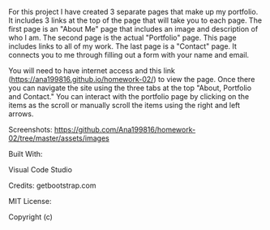 For this project I have created 3 separate pages that make up my portfolio. It includes 3 links at the top of the page that will take you to each page. The first page is an "About Me" page that includes an image and description of who I am. The second page is the actual "Portfolio" page. This page includes links to all of my work. The last page is a "Contact" page. It connects you to me through filling out a form with your name and email.

You will need to have internet access and this link (https://ana199816.github.io/homework-02/) to view the page. Once there you can navigate the site using the three tabs at the top "About, Portfolio and Contact." You can interact with the portfolio page by clicking on the items as the scroll or manually scroll the items using the right and left arrows.

Screenshots: https://github.com/Ana199816/homework-02/tree/master/assets/images

Built With:

Visual Code Studio 

Credits: getbootstrap.com

MIT License:

Copyright (c)
